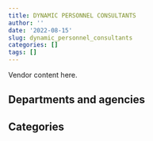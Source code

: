 ```yaml
---
title: DYNAMIC PERSONNEL CONSULTANTS
author: ''
date: '2022-08-15'
slug: dynamic_personnel_consultants
categories: []
tags: []
---
```


<script src="/rmarkdown-libs/htmlwidgets/htmlwidgets.js"></script>
<link href="/rmarkdown-libs/datatables-css/datatables-crosstalk.css" rel="stylesheet" />
<script src="/rmarkdown-libs/datatables-binding/datatables.js"></script>
<script src="/rmarkdown-libs/jquery/jquery-3.6.0.min.js"></script>
<link href="/rmarkdown-libs/dt-core-bootstrap/css/dataTables.bootstrap.min.css" rel="stylesheet" />
<link href="/rmarkdown-libs/dt-core-bootstrap/css/dataTables.bootstrap.extra.css" rel="stylesheet" />
<script src="/rmarkdown-libs/dt-core-bootstrap/js/jquery.dataTables.min.js"></script>
<script src="/rmarkdown-libs/dt-core-bootstrap/js/dataTables.bootstrap.min.js"></script>
<link href="/rmarkdown-libs/crosstalk/css/crosstalk.min.css" rel="stylesheet" />
<script src="/rmarkdown-libs/crosstalk/js/crosstalk.min.js"></script>
<script src="/rmarkdown-libs/htmlwidgets/htmlwidgets.js"></script>
<link href="/rmarkdown-libs/datatables-css/datatables-crosstalk.css" rel="stylesheet" />
<script src="/rmarkdown-libs/datatables-binding/datatables.js"></script>
<script src="/rmarkdown-libs/jquery/jquery-3.6.0.min.js"></script>
<link href="/rmarkdown-libs/dt-core-bootstrap/css/dataTables.bootstrap.min.css" rel="stylesheet" />
<link href="/rmarkdown-libs/dt-core-bootstrap/css/dataTables.bootstrap.extra.css" rel="stylesheet" />
<script src="/rmarkdown-libs/dt-core-bootstrap/js/jquery.dataTables.min.js"></script>
<script src="/rmarkdown-libs/dt-core-bootstrap/js/dataTables.bootstrap.min.js"></script>
<link href="/rmarkdown-libs/crosstalk/css/crosstalk.min.css" rel="stylesheet" />
<script src="/rmarkdown-libs/crosstalk/js/crosstalk.min.js"></script>

Vendor content here.

## Departments and agencies

<div id="htmlwidget-1" style="width:100%;height:auto;" class="datatables html-widget"></div>
<script type="application/json" data-for="htmlwidget-1">{"x":{"style":"bootstrap","filter":"none","vertical":false,"data":[["<a href=\"/departments/atssc-scdata/\">Administrative Tribunals Support Service of Canada<\/a>","<a href=\"/departments/cbsa-asfc/\">Canada Border Services Agency<\/a>","<a href=\"/departments/cfia-acia/\">Canadian Food Inspection Agency<\/a>","<a href=\"/departments/cic/\">Immigration, Refugees and Citizenship Canada<\/a>","<a href=\"/departments/cra-arc/\">Canada Revenue Agency<\/a>","<a href=\"/departments/csc-scc/\">Correctional Service of Canada<\/a>","<a href=\"/departments/csps-efpc/\">Canada School of Public Service<\/a>","<a href=\"/departments/cta-otc/\">Canadian Transportation Agency<\/a>","<a href=\"/departments/dfatd-maecd/\">Global Affairs Canada<\/a>","<a href=\"/departments/dfo-mpo/\">Fisheries and Oceans Canada<\/a>","<a href=\"/departments/dnd-mdn/\">National Defence<\/a>","<a href=\"/departments/ec/\">Environment and Climate Change Canada<\/a>","<a href=\"/departments/esdc-edsc/\">Employment and Social Development Canada<\/a>","<a href=\"/departments/fcac-acfc/\">Financial Consumer Agency of Canada<\/a>","<a href=\"/departments/fin/\">Department of Finance Canada<\/a>","<a href=\"/departments/hc-sc/\">Health Canada<\/a>","<a href=\"/departments/iaac-aeic/\">Impact Assessment Agency of Canada<\/a>","<a href=\"/departments/ic/\">Innovation, Science and Economic Development Canada<\/a>","<a href=\"/departments/infc/\">Infrastructure Canada<\/a>","<a href=\"/departments/isc-sac/\">Indigenous Services Canada<\/a>","<a href=\"/departments/jus/\">Department of Justice Canada<\/a>","<a href=\"/departments/nrc-cnrc/\">National Research Council Canada<\/a>","<a href=\"/departments/nrcan-rncan/\">Natural Resources Canada<\/a>","<a href=\"/departments/nserc-crsng/\">Natural Sciences and Engineering Research Council of Canada<\/a>","<a href=\"/departments/oic-ci/\">Office of the Information Commissioner of Canada<\/a>","<a href=\"/departments/osgg-bsgg/\">Office of the Secretary to the Governor General<\/a>","<a href=\"/departments/pch/\">Canadian Heritage<\/a>","<a href=\"/departments/pco-bcp/\">Privy Council Office<\/a>","<a href=\"/departments/phac-aspc/\">Public Health Agency of Canada<\/a>","<a href=\"/departments/tbs-sct/\">Treasury Board of Canada Secretariat<\/a>"],["$   9,433.74","$  30,292.44",null,null,"$   8,058.23","$ 236,061.17",null,"$  14,560.44","$  61,497.58","$   5,878.14","$ 776,329.04","$  92,287.50","$ 152,830.02","$  26,546.39","$  11,623.63","$ 497,348.87",null,"$ 304,553.89","$   6,919.19","$  21,820.21",null,"$  12,892.45","$ 201,318.45","$   3,258.06","$ 111,890.61",null,null,"$  81,692.66","$ 157,695.28","$   3,909.10"],["$  86,082.90",null,"$  42,347.89","$  82,783.80","$  26,189.25","$ 228,756.09","$  81,359.88","$  17,143.74","$  89,518.34","$  90,600.78","$ 822,158.53","$ 449,549.58","$  83,588.21",null,null,"$ 450,412.10",null,"$ 345,799.11","$  61,345.01","$  46,962.95","$  13,539.15","$  55,901.01","$ 104,107.60","$  33,666.67","$ 273,217.47","$   2,791.83","$  44,532.82","$  69,542.91","$  93,176.53",null],[null,"$  39,154.50",null,"$  90,296.01",null,"$  83,270.61",null,"$  17,190.71","$ 177,989.79","$  68,855.90","$ 890,136.20","$  12,592.50","$ 150,234.23",null,null,"$ 508,491.94",null,"$ 311,553.99","$  40,236.67",null,"$  10,581.04","$  77,319.76","$  56,852.58",null,null,null,"$  48,653.77","$ 180,202.42","$  74,332.93",null],[null,null,null,"$  23,343.57",null,null,null,"$  17,143.74","$  71,914.11",null,"$ 529,061.55","$  10,929.11","$  73,116.62",null,null,"$  25,328.28","$  14,051.77","$  47,963.78",null,null,null,null,"$  10,365.07",null,null,null,"$   8,484.14",null,null,null]],"container":"<table class=\"table table-striped table-hover row-border order-column display\">\n  <thead>\n    <tr>\n      <th>Department<\/th>\n      <th>2017-2018<\/th>\n      <th>2018-2019<\/th>\n      <th>2019-2020<\/th>\n      <th>2020-2021<\/th>\n    <\/tr>\n  <\/thead>\n<\/table>","options":{"order":[[4,"desc"]],"pageLength":10,"autoWidth":true,"columnDefs":[],"orderClasses":false}},"evals":[],"jsHooks":[]}</script>

## Categories

<div id="htmlwidget-2" style="width:100%;height:auto;" class="datatables html-widget"></div>
<script type="application/json" data-for="htmlwidget-2">{"x":{"style":"bootstrap","filter":"none","vertical":false,"data":[["<a href=\"/categories/10_office_management/\">Office management<\/a>","<a href=\"/categories/2_professional_services/\">Professional services<\/a>","<a href=\"/categories/3_information_technology/\">Information technology<\/a>","<a href=\"/categories/9_human_capital/\">Human capital<\/a>"],[null,"$ 2,668,898.23",null,"$   159,798.87"],["$     4,407.29","$ 2,986,033.18","$    82,783.80","$   621,849.86"],["$    39,343.16","$ 2,661,643.27","$   105,626.01","$    31,333.11"],["$     1,827.41","$   798,865.74","$    31,008.57",null]],"container":"<table class=\"table table-striped table-hover row-border order-column display\">\n  <thead>\n    <tr>\n      <th>Category<\/th>\n      <th>2017-2018<\/th>\n      <th>2018-2019<\/th>\n      <th>2019-2020<\/th>\n      <th>2020-2021<\/th>\n    <\/tr>\n  <\/thead>\n<\/table>","options":{"order":[[4,"desc"]],"pageLength":20,"autoWidth":true,"columnDefs":[],"orderClasses":false,"lengthMenu":[10,20,25,50,100]}},"evals":[],"jsHooks":[]}</script>
